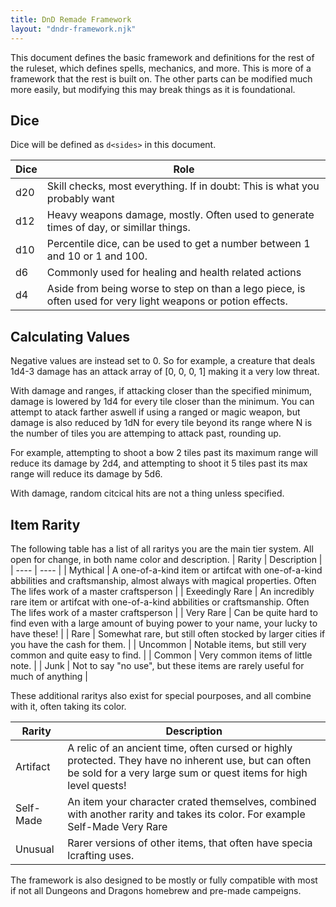 ```yaml
---
title: DnD Remade Framework
layout: "dndr-framework.njk"
---
```


This document defines the basic framework and definitions for the rest of the ruleset, which defines spells, mechanics, and more. This is more of a framework that the rest is built on. The other parts can be modified much more easily, but modifying this may break things as it is foundational. 

## Dice

Dice will be defined as `d<sides>` in this document. 

| Dice | Role |
| ---- | ---- |
| d20  | Skill checks, most everything. If in doubt: This is what you probably want |
| d12  | Heavy weapons damage, mostly. Often used to generate times of day, or simillar things. | 
| d10  | Percentile dice, can be used to get a number between 1 and 10 or 1 and 100. | 
| d6   | Commonly used for healing and health related actions | 
| d4   | Aside from being worse to step on than a lego piece, is often used for very light weapons or potion effects. | 

## Calculating Values

Negative values are instead set to 0. So for example, a creature that deals 1d4-3 damage has an attack array of [0, 0, 0, 1] making it a very low threat. 

With damage and ranges, if attacking closer than the specified minimum, damage is lowered by 1d4 for every tile closer than the minimum. You can attempt to atack farther aswell if using a ranged or magic weapon, but damage is also reduced by 1dN for every tile beyond its range where N is the number of tiles you are attemping to attack past, rounding up. 

For example, attempting to shoot a bow 2 tiles past its maximum range will reduce its damage by 2d4, and attempting to shoot it 5 tiles past its max range will reduce its damage by 5d6. 

With damage, random citcical hits are not a thing unless specified. 

## Item Rarity

The following table has a list of all raritys you are the main tier system. All open for change, in both name color and description. 
| Rarity | Description |
| ---- | ---- |
| <span class="pink-2">Mythical</span>  | A one-of-a-kind item or artifcat with one-of-a-kind abbilities and craftsmanship, almost always with magical properties. Often The lifes work of a master craftsperson  |
| <span class="violet-2">Exeedingly Rare</span>  | An incredibly rare item or artifcat with one-of-a-kind abbilities or craftsmanship. Often The lifes work of a master craftsperson  |
| <span class="blueviolet-2">Very Rare</span>  | Can be quite hard to find even with a large amount of buying power to your name, your lucky to have these! |
| <span class="blue-2">Rare</span>  | Somewhat rare, but still often stocked by larger cities if you have the cash for them.  |
| <span class="green-2">Uncommon</span>  | Notable items, but still very common and quite easy to find.   |
| Common | Very common items of little note.  |
| <span class="muted">Junk</span> | Not to say "no use", but these items are rarely useful for much of anything |

These additional raritys also exist for special pourposes, and all combine with it, often taking its color. 

| Rarity | Description |
| ---- | ---- |
| <span class="orange-2">Artifact</span>  | A relic of an ancient time, often cursed or highly protected. They have no inherent use, but can often be sold for a very large sum or quest items for high level quests!  |
| Self-Made  | An item your character crated themselves, combined with another rarity and takes its color. For example <span class="blueviolet-2">Self-Made Very Rare</span> |
| <span class="blue-2">Unusual</span>  | Rarer versions of other items, that often have specia lcrafting uses. |

<!-- | <span class="orange-2">Legendary</span>  | An incredibly rare item or artifcat with one-of-a-kind abbilities or craftsmanship. Often The lifes work of a master craftsperson  | -- between mythical and seccond highest-->

The framework is also designed to be mostly or fully compatible with most if not all Dungeons and Dragons homebrew and pre-made campeigns. 